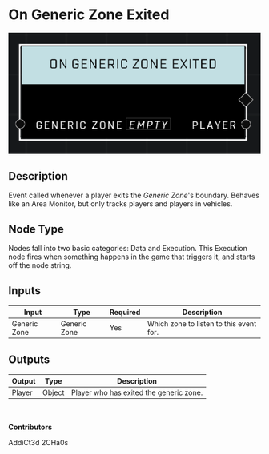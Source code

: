 # On Generic Zone Exited
![alt text](../../../.gitbook/assets/on-generic-zone-exited.png)
## Description
Event called whenever a player exits the *Generic Zone*'s boundary. Behaves like an Area Monitor, but only tracks players and players in vehicles.

## Node Type
Nodes fall into two basic categories: Data and Execution. This Execution node fires when something happens in the game that triggers it, and starts off the node string.

## Inputs
| Input | Type | Required | Description |
|------------------|------------------|----------|--------------------------------------------------------------|
| Generic Zone | Generic Zone | Yes | Which zone to listen to this event for. |

## Outputs
| Output | Type | Description |
|------------------|------------------|--------------------------------------------------------------|
| Player | Object | Player who has exited the generic zone.|

\
\
**Contributors**

AddiCt3d 2CHa0s